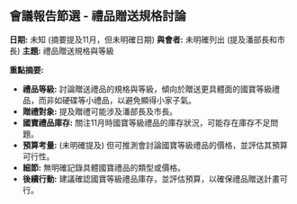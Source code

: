 ## 會議報告節選 - 禮品贈送規格討論

**日期:** 未知 (摘要提及11月，但未明確日期)
**與會者:** 未明確列出 (提及潘部長和市長)
**主題:** 禮品贈送規格與等級

**重點摘要:**

*   **禮品等級:** 討論贈送禮品的規格與等級，傾向於贈送更具體面的國寶等級禮品，而非如硬碟等小禮品，以避免顯得小家子氣。
*   **贈禮對象:** 提及贈禮可能涉及潘部長及市長。
*   **國寶禮品庫存:** 關注11月時國寶等級禮品的庫存狀況，可能存在庫存不足問題。
*   **預算考量:**  (未明確提及) 但可推測會討論國寶等級禮品的價格，並評估其預算可行性。
*   **細節:** 無明確記錄具體國寶禮品的類型或價格。
*   **後續行動:**  建議確認國寶等級禮品庫存，並評估預算，以確保禮品贈送計畫可行。